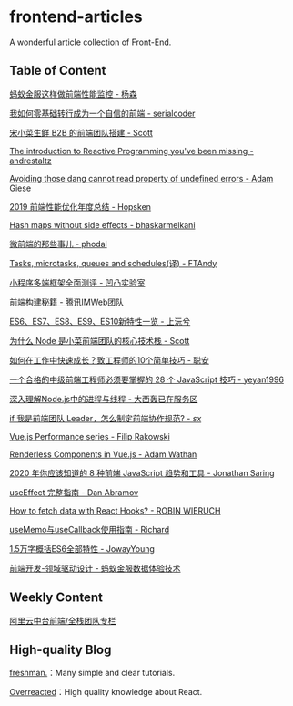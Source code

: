 # frontend-articles
A wonderful article collection of Front-End.

## Table of Content

[蚂蚁金服这样做前端性能监控 - 杨森](https://mp.weixin.qq.com/s/R_c_VrmENogE21pnoCs2hA)

[我如何零基础转行成为一个自信的前端 - serialcoder](https://juejin.im/post/5c75d34851882564965edb23)

[宋小菜生鲜 B2B 的前端团队搭建 - Scott](https://mp.weixin.qq.com/s/kl107B5j6VDIkNr_IdHu-Q)

[The introduction to Reactive Programming you've been missing - andrestaltz](https://gist.github.com/staltz/868e7e9bc2a7b8c1f754)

[Avoiding those dang cannot read property of undefined errors - Adam Giese](https://css-tricks.com/%E2%80%8B%E2%80%8Bavoiding-those-dang-cannot-read-property-of-undefined-errors/)

[2019 前端性能优化年度总结 - Hopsken](https://juejin.im/post/5c4418006fb9a049c043545e)

[Hash maps without side effects - bhaskarmelkani](http://www.jstips.co/en/javascript/hash-maps-without-side-effects/)

[微前端的那些事儿 - phodal](https://github.com/phodal/microfrontends)

[Tasks, microtasks, queues and schedules(译) - FTAndy](http://ftandy.com/2015/08/23/2015-08-23-tasks-microtasks-queues-and-schedules/)

[小程序多端框架全面测评 - 凹凸实验室](https://juejin.im/post/5c90eb366fb9a070d4199cc9)

[前端构建秘籍 - 腾讯IMWeb团队](https://juejin.im/post/5c9075305188252d5c743520)

[ES6、ES7、ES8、ES9、ES10新特性一览 - 上沅兮](https://juejin.im/post/5ca2e1935188254416288eb2)

[为什么 Node 是小菜前端团队的核心技术栈 - Scott](https://juejin.im/post/5ca321f76fb9a05e5d09bb8a)

[如何在工作中快速成长？致工程师的10个简单技巧 - 聪安](https://mp.weixin.qq.com/s/wqb_Vwv-r6Aj-LEm_EWJXQ)

[一个合格的中级前端工程师必须要掌握的 28 个 JavaScript 技巧 - yeyan1996](https://juejin.im/post/5cef46226fb9a07eaf2b7516)

[深入理解Node.js中的进程与线程 - 大西轰已在服务区](https://juejin.im/post/5d43017be51d4561f40adcf9)

[if 我是前端团队 Leader，怎么制定前端协作规范? - _sx_](https://juejin.im/post/5d3a7134f265da1b5d57f1ed)

[Vue.js Performance series - Filip Rakowski](https://vueschool.io/articles/vuejs-tutorials/lazy-loading-and-code-splitting-in-vue-js/)

[Renderless Components in Vue.js - Adam Wathan](https://adamwathan.me/renderless-components-in-vuejs/)

[2020 年你应该知道的 8 种前端 JavaScript 趋势和工具 - Jonathan Saring](https://www.infoq.cn/article/VdJX0JkmSm_dkJBgF23r)

[useEffect 完整指南 - Dan Abramov](https://overreacted.io/zh-hans/a-complete-guide-to-useeffect/)

[How to fetch data with React Hooks? - ROBIN WIERUCH](https://www.robinwieruch.de/react-hooks-fetch-data)

[useMemo与useCallback使用指南 - Richard](https://zhuanlan.zhihu.com/p/66166173)

[1.5万字概括ES6全部特性 - JowayYoung](https://juejin.im/post/5d9bf530518825427b27639d)

[前端开发-领域驱动设计 - 蚂蚁金服数据体验技术](https://juejin.im/post/5b1c71ad6fb9a01e5918398d)

## Weekly Content

[阿里云中台前端/全栈团队专栏](https://zhuanlan.zhihu.com/aliyun)

## High-quality Blog

[freshman.](https://freshman.tech/)：Many simple and clear tutorials.

[Overreacted](https://overreacted.io/)：High quality knowledge about React.
